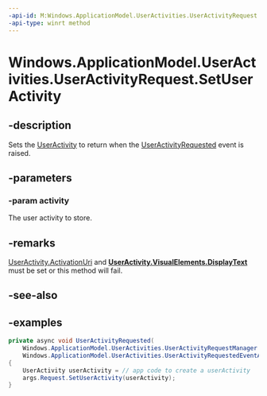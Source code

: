 ```yaml
---
-api-id: M:Windows.ApplicationModel.UserActivities.UserActivityRequest.SetUserActivity(Windows.ApplicationModel.UserActivities.UserActivity)
-api-type: winrt method
---
```


<!-- Method syntax.
public void UserActivityRequest.SetUserActivity(UserActivity activity)
-->

# Windows.ApplicationModel.UserActivities.UserActivityRequest.SetUserActivity

## -description
Sets the [UserActivity](useractivity.md) to return when the [UserActivityRequested](useractivityrequestmanager_useractivityrequested.md) event is raised.

## -parameters
### -param activity
The user activity to store.

## -remarks
[UserActivity.ActivationUri](https://docs.microsoft.com/uwp/api/windows.applicationmodel.useractivities.useractivity#Windows_ApplicationModel_UserActivities_UserActivity_ActivationUri) and **[UserActivity.VisualElements.DisplayText](https://docs.microsoft.com/uwp/api/windows.applicationmodel.useractivities.useractivityvisualelements#Windows_ApplicationModel_UserActivities_UserActivityVisualElements_DisplayText)** must be set or this method will fail.

## -see-also

## -examples
```csharp
private async void UserActivityRequested(
    Windows.ApplicationModel.UserActivities.UserActivityRequestManager sender,
    Windows.ApplicationModel.UserActivities.UserActivityRequestedEventArgs args)
{
    UserActivity userActivity = // app code to create a userActivity
    args.Request.SetUserActivity(userActivity);
}
```
